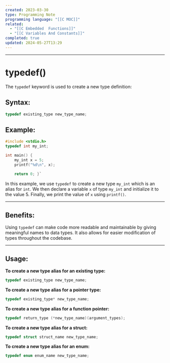 ```yaml
---
created: 2023-03-30
type: Programming Note
programming language: "[[C MOC]]"
related:
  - "[[C Embedded  Functions]]"
  - "[[C Variables And Constants]]"
completed: true
updated: 2024-05-27T13:29
---
```

---
# typedef()
The `typedef` keyword is used to create a new type definition:

## Syntax:
```c
typedef existing_type new_type_name;
```

## Example:
```c
#include <stdio.h>  
typedef int my_int;  

int main() {   
	my_int x = 5;   
	printf("%d\n", x);   
	
	return 0; }`
```
In this example, we use `typedef` to create a new type `my_int` which is an alias for `int`. We then declare a variable `x` of type `my_int` and initialize it to the value 5. Finally, we print the value of `x` using `printf()`.

---
## Benefits:
Using `typedef` can make code more readable and maintainable by giving meaningful names to data types. It also allows for easier modification of types throughout the codebase.

---
## Usage:

**To create a new type alias for an existing type:**
```c
typedef existing_type new_type_name;
```

**To create a new type alias for a pointer type:**
```c
typedef existing_type* new_type_name;
```

**To create a new type alias for a function pointer:**
```c
typedef return_type (*new_type_name)(argument_types);
```

**To create a new type alias for a struct:**
```c
typedef struct struct_name new_type_name;
```

**To create a new type alias for an enum:**
```c
typedef enum enum_name new_type_name;
```


